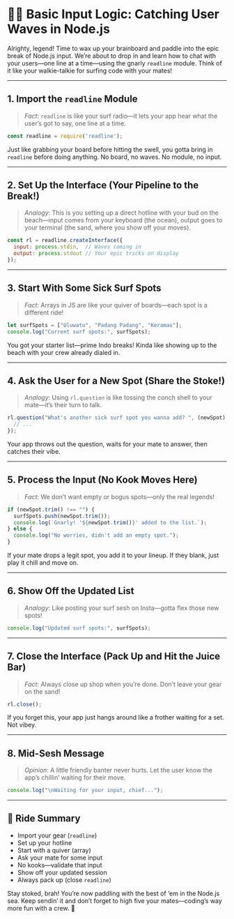 # 🏄‍♂️ Basic Input Logic: Catching User Waves in Node.js

Alrighty, legend! Time to wax up your brainboard and paddle into the epic break of Node.js input. We’re about to drop in and learn how to chat with your users—one line at a time—using the gnarly `readline` module. Think of it like your walkie-talkie for surfing code with your mates!

---

## 1. Import the `readline` Module

> _Fact_: `readline` is like your surf radio—it lets your app hear what the user’s got to say, one line at a time.

```js
const readline = require('readline');
```
Just like grabbing your board before hitting the swell, you gotta bring in `readline` before doing anything. No board, no waves. No module, no input.

---

## 2. Set Up the Interface (Your Pipeline to the Break!)

> _Analogy_: This is you setting up a direct hotline with your bud on the beach—input comes from your keyboard (the ocean), output goes to your terminal (the sand, where you show off your moves).

```js
const rl = readline.createInterface({
  input: process.stdin,  // Waves coming in
  output: process.stdout // Your epic tricks on display
});
```

---

## 3. Start With Some Sick Surf Spots

> _Fact_: Arrays in JS are like your quiver of boards—each spot is a different ride!

```js
let surfSpots = ["Uluwatu", "Padang Padang", "Keramas"];
console.log("Current surf spots:", surfSpots);
```

You got your starter list—prime Indo breaks! Kinda like showing up to the beach with your crew already dialed in.

---

## 4. Ask the User for a New Spot (Share the Stoke!)

> _Analogy_: Using `rl.question` is like tossing the conch shell to your mate—it’s their turn to talk.

```js
rl.question("What's another sick surf spot you wanna add? ", (newSpot) => {
  // ...
});
```

Your app throws out the question, waits for your mate to answer, then catches their vibe.

---

## 5. Process the Input (No Kook Moves Here)

> _Fact_: We don’t want empty or bogus spots—only the real legends!

```js
if (newSpot.trim() !== "") {
  surfSpots.push(newSpot.trim());
  console.log(`Gnarly! '${newSpot.trim()}' added to the list.`);
} else {
  console.log("No worries, didn't add an empty spot.");
}
```

If your mate drops a legit spot, you add it to your lineup. If they blank, just play it chill and move on.

---

## 6. Show Off the Updated List

> _Analogy_: Like posting your surf sesh on Insta—gotta flex those new spots!

```js
console.log("Updated surf spots:", surfSpots);
```

---

## 7. Close the Interface (Pack Up and Hit the Juice Bar)

> _Fact_: Always close up shop when you’re done. Don’t leave your gear on the sand!

```js
rl.close();
```

If you forget this, your app just hangs around like a frother waiting for a set. Not vibey.

---

## 8. Mid-Sesh Message

> _Opinion_: A little friendly banter never hurts. Let the user know the app’s chillin’ waiting for their move.

```js
console.log("\nWaiting for your input, chief...");
```

---

## 🌊 Ride Summary
- Import your gear (`readline`)
- Set up your hotline
- Start with a quiver (array)
- Ask your mate for some input
- No kooks—validate that input
- Show off your updated session
- Always pack up (close `readline`)

Stay stoked, brah! You’re now paddling with the best of ‘em in the Node.js sea. Keep sendin’ it and don’t forget to high five your mates—coding’s way more fun with a crew. 🤙